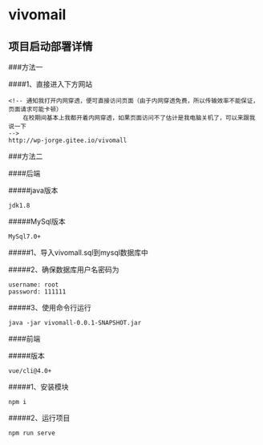# vivomail

## 项目启动部署详情

###方法一

####1、直接进入下方网站
```
<!-- 通知我打开内网穿透，便可直接访问页面（由于内网穿透免费，所以传输效率不能保证，页面请求可能卡顿）
	在校期间基本上我都开着内网穿透，如果页面访问不了估计是我电脑关机了，可以来跟我说一下
-->
http://wp-jorge.gitee.io/vivomall
```

###方法二

####后端

#####java版本
```
jdk1.8
```
#####MySql版本
```
MySql7.0+
```

#####1、导入vivomall.sql到mysql数据库中

#####2、确保数据库用户名密码为
```
username: root
password: 111111
```

#####3、使用命令行运行
```
java -jar vivomall-0.0.1-SNAPSHOT.jar
```

####前端

#####版本
```
vue/cli@4.0+
```

#####1、安装模块
```
npm i
```

#####2、运行项目
```
npm run serve
```
